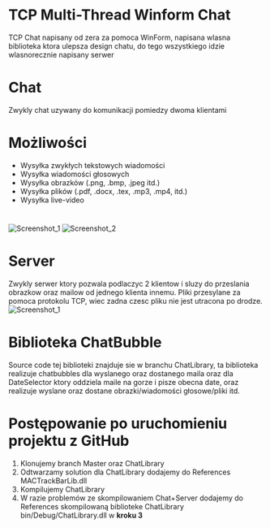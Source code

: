 # TCP Multi-Thread Winform Chat
TCP Chat napisany od zera za pomoca WinForm, napisana wlasna biblioteka ktora ulepsza design chatu, do tego wszystkiego idzie wlasnorecznie napisany serwer
# Chat
Zwykly chat uzywany do komunikacji pomiedzy dwoma klientami
# Możliwości
- Wysyłka zwykłych tekstowych wiadomości
- Wysyłka wiadomości głosowych
- Wysyłka obrazków (.png, .bmp, .jpeg itd.)
- Wysyłka plików (.pdf, .docx, .tex, .mp3, .mp4, itd.)
- Wysyłka live-video
#
![Screenshot_1](https://user-images.githubusercontent.com/19534189/104617267-87940600-568b-11eb-95b4-555ba63bb20e.png)
![Screenshot_2](https://user-images.githubusercontent.com/19534189/104617269-882c9c80-568b-11eb-93c2-84d6e1155d12.png)
# Server
Zwykly serwer ktory pozwala podlaczyc 2 klientow i sluzy do przeslania obrazkow oraz mailow od jednego klienta innemu. Pliki przesylane za pomoca protokolu TCP, wiec zadna czesc
pliku nie jest utracona po drodze.
![Screenshot_1](https://user-images.githubusercontent.com/19534189/89656017-3fe2a480-d8cb-11ea-802d-7364da77b315.png)
# Biblioteka ChatBubble
Source code tej biblioteki znajduje sie w branchu ChatLibrary, ta biblioteka realizuje chatbubbles dla wyslanego oraz dostanego maila oraz dla DateSelector ktory oddziela maile 
na gorze i pisze obecna date, oraz realizuje wyslane oraz dostane obrazki/wiadomości głosowe/pliki itd.
# Postępowanie po uruchomieniu projektu z GitHub
1. Klonujemy branch Master oraz ChatLibrary
2. Odtwarzamy solution dla ChatLibrary dodajemy do References MACTrackBarLib.dll
3. Kompilujemy ChatLibrary
4. W razie problemów ze skompilowaniem Chat+Server dodajemy do References skompilowaną biblioteke ChatLibrary bin/Debug/ChatLibrary.dll w **kroku 3** 
